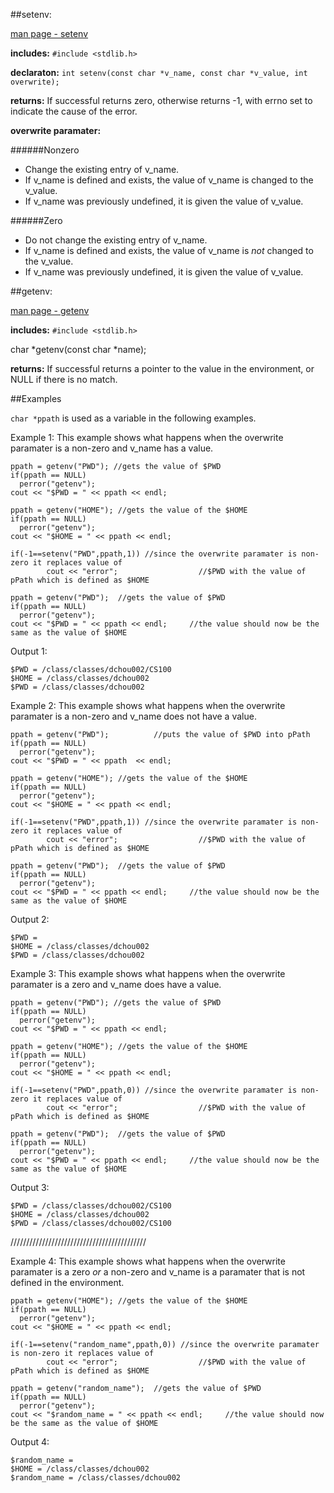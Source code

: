 ##setenv:

[man page - setenv](http://linux.die.net/man/3/setenv)

**includes:** `#include <stdlib.h>`

**declaraton:** `int setenv(const char *v_name, const char *v_value, int overwrite);`

**returns:** If successful returns zero, otherwise returns -1, with errno set to indicate the cause of the error.

**overwrite paramater:**

######Nonzero

- Change the existing entry of v_name.
- If v_name is defined and exists, the value of v_name is changed to the v_value. 
- If v_name was previously undefined, it is given the value of v_value. 

######Zero
  
- Do not change the existing entry of v_name.
- If v_name is defined and exists, the value of v_name is *not* changed to the v_value. 
- If v_name was previously undefined, it is given the value of v_value. 

##getenv:

[man page - getenv](http://linux.die.net/man/3/getenv)

**includes:** `#include <stdlib.h>`

char *getenv(const char *name);

**returns:**  If successful returns a pointer to the value in the environment, or NULL if there is no match.

##Examples

``char *ppath`` is used as a variable in the following examples.

Example 1: This example shows what happens when the overwrite paramater is a non-zero and v_name has a value.

    ppath = getenv("PWD"); //gets the value of $PWD
    if(ppath == NULL)
      perror("getenv");
    cout << "$PWD = " << ppath << endl;
    
    ppath = getenv("HOME"); //gets the value of the $HOME
    if(ppath == NULL)
      perror("getenv");
    cout << "$HOME = " << ppath << endl;
    
    if(-1==setenv("PWD",ppath,1)) //since the overwrite paramater is non-zero it replaces value of
            cout << "error";                  //$PWD with the value of pPath which is defined as $HOME
    
    ppath = getenv("PWD");  //gets the value of $PWD
    if(ppath == NULL)
      perror("getenv");
    cout << "$PWD = " << ppath << endl;     //the value should now be the same as the value of $HOME
  
Output 1:

    $PWD = /class/classes/dchou002/CS100
    $HOME = /class/classes/dchou002
    $PWD = /class/classes/dchou002

Example 2: This example shows what happens when the overwrite paramater is a non-zero and v_name does not have a value.

    ppath = getenv("PWD");          //puts the value of $PWD into pPath
    if(ppath == NULL)
      perror("getenv");
    cout << "$PWD = " << ppath  << endl;
    
    ppath = getenv("HOME"); //gets the value of the $HOME
    if(ppath == NULL)
      perror("getenv");
    cout << "$HOME = " << ppath << endl;
    
    if(-1==setenv("PWD",ppath,1)) //since the overwrite paramater is non-zero it replaces value of
            cout << "error";                  //$PWD with the value of pPath which is defined as $HOME
    
    ppath = getenv("PWD");  //gets the value of $PWD
    if(ppath == NULL)
      perror("getenv");  
    cout << "$PWD = " << ppath << endl;     //the value should now be the same as the value of $HOME

Output 2:

    $PWD =
    $HOME = /class/classes/dchou002
    $PWD = /class/classes/dchou002

Example 3: This example shows what happens when the overwrite paramater is a zero and v_name does have a value.

    ppath = getenv("PWD"); //gets the value of $PWD
    if(ppath == NULL)
      perror("getenv");
    cout << "$PWD = " << ppath << endl;
    
    ppath = getenv("HOME"); //gets the value of the $HOME
    if(ppath == NULL)
      perror("getenv");
    cout << "$HOME = " << ppath << endl;
    
    if(-1==setenv("PWD",ppath,0)) //since the overwrite paramater is non-zero it replaces value of
            cout << "error";                  //$PWD with the value of pPath which is defined as $HOME
    
    ppath = getenv("PWD");  //gets the value of $PWD
    if(ppath == NULL)
      perror("getenv");
    cout << "$PWD = " << ppath << endl;     //the value should now be the same as the value of $HOME

Output 3:

    $PWD = /class/classes/dchou002/CS100
    $HOME = /class/classes/dchou002
    $PWD = /class/classes/dchou002/CS100

///////////////////////////////////////////

Example 4: This example shows what happens when the overwrite paramater is a zero *or* a non-zero and v_name is a paramater that is not defined in the environment.

    ppath = getenv("HOME"); //gets the value of the $HOME
    if(ppath == NULL)
      perror("getenv");
    cout << "$HOME = " << ppath << endl;

    if(-1==setenv("random_name",ppath,0)) //since the overwrite paramater is non-zero it replaces value of
            cout << "error";                  //$PWD with the value of pPath which is defined as $HOME

    ppath = getenv("random_name");  //gets the value of $PWD
    if(ppath == NULL)
      perror("getenv");
    cout << "$random_name = " << ppath << endl;     //the value should now be the same as the value of $HOME

Output 4:

    $random_name = 
    $HOME = /class/classes/dchou002
    $random_name = /class/classes/dchou002
